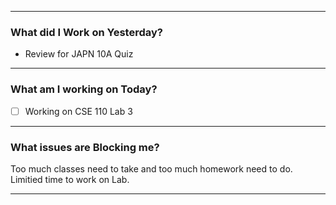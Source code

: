 
---
### What did I Work on Yesterday?
<ul>
<li>Review for JAPN 10A Quiz</li>
</ul>

---

### What am I working on Today?
- [ ] Working on CSE 110 Lab 3

---


### What issues are Blocking me?
<p>Too much classes need to take and too much homework need to do. Limitied time to work on Lab.</p>

---